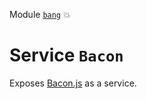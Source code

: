 Module [`bang`](index.md) :boom:
# Service `Bacon`

Exposes [Bacon.js](https://baconjs.github.io/) as a service.




